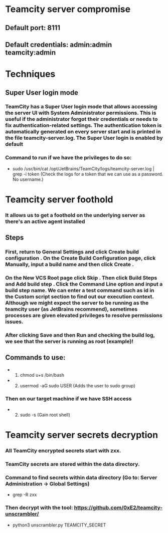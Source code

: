 # Teamcity server compromise

## Default port: 8111

## Default credentials: admin:admin teamcity:admin 

# Techniques

## Super User login mode

### TeamCity has a Super User login mode that allows accessing the server UI with System Administrator permissions. This is useful if the administrator forgot their credentials or needs to fix authentication-related settings. The authentication token is automatically generated on every server start and is printed in the file teamcity-server.log. The Super User login is enabled by default

### Command to run if we have the privileges to do so:

 - sudo /usr/bin/cat /opt/JetBrains/TeamCity/logs/teamcity-server.log | grep -i token (Check the logs for a token that we can use as a password. No username.)

# Teamcity server foothold

###  It allows us to get a foothold on the underlying server as there's an active agent installed

## Steps

### First, return to General Settings and click Create build configuration . On the Create Build Configuration page, click Manually, input a build name and then click Create .

### On the New VCS Root page click Skip . Then click Build Steps and Add build step . Click the Command Line option and input a build step name. We can enter a test command such as id in the Custom script section to find out our execution context. Although we might expect the server to be running as the teamcity user (as JetBrains recommend), sometimes processes are given elevated privileges to resolve permissions issues.

### After clicking Save and then Run and checking the build log, we see that the server is running as root (example)!

## Commands to use:

 - 1) chmod u+s /bin/bash
 
 - 2) usermod -aG sudo USER (Adds the user to sudo group)

### Then on our target machine if we have SSH access 

 - 2) sudo -s (Gain root shell)

# Teamcity server secrets decryption

### All TeamCity encrypted secrets start with zxx.

### TeamCity secrets are stored within the data directory.

### Command to find secrets within data directory (Go to: Server Administration -> Global Settings)

 - grep -R zxx

### Then decrypt with the tool: https://github.com/0xE2/teamcity-unscrambler/

 - python3 unscrambler.py TEAMCITY_SECRET

